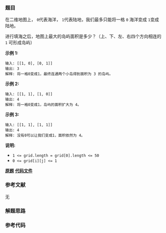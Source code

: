 ### 题目
在二维地图上， `0`代表海洋， `1`代表陆地，我们最多只能将一格 `0` 海洋变成 `1`变成陆地。

进行填海之后，地图上最大的岛屿面积是多少？（上、下、左、右四个方向相连的 `1` 可形成岛屿）

**示例 1:**

    
    
    输入: [[1, 0], [0, 1]]
    输出: 3
    解释: 将一格0变成1，最终连通两个小岛得到面积为 3 的岛屿。
    

**示例 2:**

    
    
    输入: [[1, 1], [1, 0]]
    输出: 4
    解释: 将一格0变成1，岛屿的面积扩大为 4。

**示例 3:**

    
    
    输入: [[1, 1], [1, 1]]
    输出: 4
    解释: 没有0可以让我们变成1，面积依然为 4。

**说明:**

  * `1 <= grid.length = grid[0].length <= 50`
  * `0 <= grid[i][j] <= 1`

 **[原题](https://leetcode-cn.com/problems/making-a-large-island/)**    **[代码文件]()**


### 参考文献
无

### 解题思路




### 参考代码

```go


```





